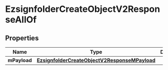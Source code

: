 

# EzsignfolderCreateObjectV2ResponseAllOf


## Properties

| Name | Type | Description | Notes |
|------------ | ------------- | ------------- | -------------|
|**mPayload** | [**EzsignfolderCreateObjectV2ResponseMPayload**](EzsignfolderCreateObjectV2ResponseMPayload.md) |  |  |



